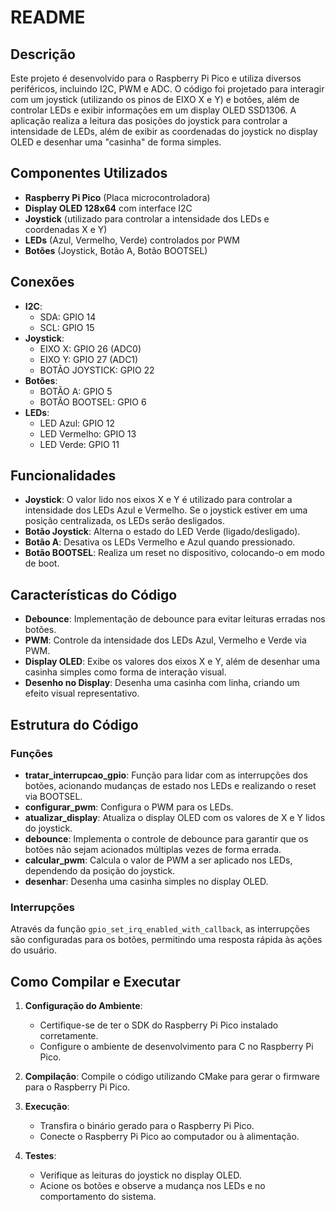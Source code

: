 # README

## Descrição

Este projeto é desenvolvido para o Raspberry Pi Pico e utiliza diversos periféricos, incluindo I2C, PWM e ADC. O código foi projetado para interagir com um joystick (utilizando os pinos de EIXO X e Y) e botões, além de controlar LEDs e exibir informações em um display OLED SSD1306. A aplicação realiza a leitura das posições do joystick para controlar a intensidade de LEDs, além de exibir as coordenadas do joystick no display OLED e desenhar uma "casinha" de forma simples.

## Componentes Utilizados

- **Raspberry Pi Pico** (Placa microcontroladora)
- **Display OLED 128x64** com interface I2C
- **Joystick** (utilizado para controlar a intensidade dos LEDs e coordenadas X e Y)
- **LEDs** (Azul, Vermelho, Verde) controlados por PWM
- **Botões** (Joystick, Botão A, Botão BOOTSEL)

## Conexões

- **I2C**:
  - SDA: GPIO 14
  - SCL: GPIO 15
- **Joystick**:
  - EIXO X: GPIO 26 (ADC0)
  - EIXO Y: GPIO 27 (ADC1)
  - BOTÃO JOYSTICK: GPIO 22
- **Botões**:
  - BOTÃO A: GPIO 5
  - BOTÃO BOOTSEL: GPIO 6
- **LEDs**:
  - LED Azul: GPIO 12
  - LED Vermelho: GPIO 13
  - LED Verde: GPIO 11

## Funcionalidades

- **Joystick**: O valor lido nos eixos X e Y é utilizado para controlar a intensidade dos LEDs Azul e Vermelho. Se o joystick estiver em uma posição centralizada, os LEDs serão desligados.
- **Botão Joystick**: Alterna o estado do LED Verde (ligado/desligado).
- **Botão A**: Desativa os LEDs Vermelho e Azul quando pressionado.
- **Botão BOOTSEL**: Realiza um reset no dispositivo, colocando-o em modo de boot.

## Características do Código

- **Debounce**: Implementação de debounce para evitar leituras erradas nos botões.
- **PWM**: Controle da intensidade dos LEDs Azul, Vermelho e Verde via PWM.
- **Display OLED**: Exibe os valores dos eixos X e Y, além de desenhar uma casinha simples como forma de interação visual.
- **Desenho no Display**: Desenha uma casinha com linha, criando um efeito visual representativo.

## Estrutura do Código

### Funções

- **tratar_interrupcao_gpio**: Função para lidar com as interrupções dos botões, acionando mudanças de estado nos LEDs e realizando o reset via BOOTSEL.
- **configurar_pwm**: Configura o PWM para os LEDs.
- **atualizar_display**: Atualiza o display OLED com os valores de X e Y lidos do joystick.
- **debounce**: Implementa o controle de debounce para garantir que os botões não sejam acionados múltiplas vezes de forma errada.
- **calcular_pwm**: Calcula o valor de PWM a ser aplicado nos LEDs, dependendo da posição do joystick.
- **desenhar**: Desenha uma casinha simples no display OLED.

### Interrupções

Através da função `gpio_set_irq_enabled_with_callback`, as interrupções são configuradas para os botões, permitindo uma resposta rápida às ações do usuário.

## Como Compilar e Executar

1. **Configuração do Ambiente**:
   - Certifique-se de ter o SDK do Raspberry Pi Pico instalado corretamente.
   - Configure o ambiente de desenvolvimento para C no Raspberry Pi Pico.

2. **Compilação**:
   Compile o código utilizando CMake para gerar o firmware para o Raspberry Pi Pico.

3. **Execução**:
   - Transfira o binário gerado para o Raspberry Pi Pico.
   - Conecte o Raspberry Pi Pico ao computador ou à alimentação.

4. **Testes**:
   - Verifique as leituras do joystick no display OLED.
   - Acione os botões e observe a mudança nos LEDs e no comportamento do sistema.

